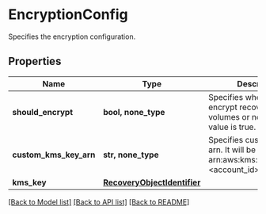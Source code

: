 # EncryptionConfig

Specifies the encryption configuration.

## Properties
Name | Type | Description | Notes
------------ | ------------- | ------------- | -------------
**should_encrypt** | **bool, none_type** | Specifies whether to encrypt recovered volumes or not. Default value is true. | 
**custom_kms_key_arn** | **str, none_type** | Specifies custom KMS key arn. It will be of form arn:aws:kms:&lt;region&gt;:&lt;account_id&gt;:key/&lt;key_id&gt; | [optional] 
**kms_key** | [**RecoveryObjectIdentifier**](RecoveryObjectIdentifier.md) |  | [optional] 

[[Back to Model list]](../README.md#documentation-for-models) [[Back to API list]](../README.md#documentation-for-api-endpoints) [[Back to README]](../README.md)


